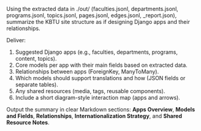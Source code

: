 Using the extracted data in ./out/ (faculties.jsonl, departments.jsonl, programs.jsonl, topics.jsonl, pages.jsonl, edges.jsonl, \_report.json),
summarize the KBTU site structure as if designing Django apps and their relationships.

Deliver:

1. Suggested Django apps (e.g., faculties, departments, programs, content, topics).
2. Core models per app with their main fields based on extracted data.
3. Relationships between apps (ForeignKey, ManyToMany).
4. Which models should support translations and how (JSON fields or separate tables).
5. Any shared resources (media, tags, reusable components).
6. Include a short diagram-style interaction map (apps and arrows).

Output the summary in clear Markdown sections: **Apps Overview**, **Models and Fields**, **Relationships**, **Internationalization Strategy**, and **Shared Resource Notes**.

